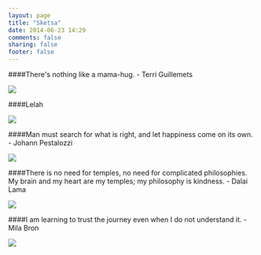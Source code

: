 ```yaml
---
layout: page
title: "Sketsa"
date: 2014-06-23 14:29
comments: false
sharing: false
footer: false
---
```


####There's nothing like a mama-hug. - Terri Guillemets

![](https://farm3.staticflickr.com/2919/14507428073_177753ac03_c.jpg
 "")
 

####Lelah

![](https://farm6.staticflickr.com/5557/14486099384_0634e4812f_c.jpg
 "")
 
 
####Man must search for what is right, and let happiness come on its own. - Johann Pestalozzi
 
 ![]( https://farm4.staticflickr.com/3850/14300942699_4d33883ac8_c.jpg
 "")
 
####There is no need for temples, no need for complicated philosophies. My brain and my heart are my temples; my philosophy is kindness. - Dalai Lama

 ![](https://farm4.staticflickr.com/3863/14301039579_83727e03d0_c.jpg
 "")
 
####I am learning to trust the journey even when I do not understand it. - Mila Bron

 ![](https://farm6.staticflickr.com/5574/14301596338_e6b7ca5e07_c.jpg
 "")
